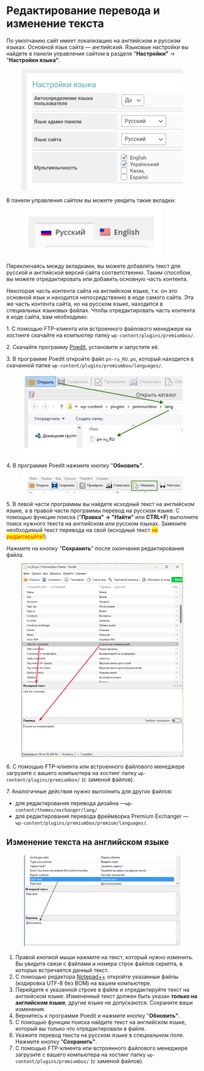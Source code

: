 # Редактирование перевода и изменение текста

По умолчанию сайт имеет локализацию на английском и русском языках. Основной язык сайта — английский. Языковые настройки вы найдете в панели управления сайтом в разделе "**Настройки"** → "**Настройки языка"**.

<figure><img src="../../../.gitbook/assets/image (1212).png" alt=""><figcaption></figcaption></figure>

В панели управления сайтом вы можете увидеть такие вкладки:

<figure><img src="../../../.gitbook/assets/Screenshot_47.png" alt=""><figcaption></figcaption></figure>

Переключаясь между вкладками, вы можете добавлять текст для русской и английской версий сайта соответственно. Таким способом, вы можете отредактировать или добавить основную часть контента.

Некоторая часть контента сайта на английском языке, т.к. он это основной язык и находится непосредственно в коде самого сайта. Эта же часть контента сайта, но на русском языке, находится в специальных языковых файлах. Чтобы отредактировать часть контента в коде сайта, вам необходимо:

1\. С помощью FTP-клиента или встроенного файлового менеджере на хостинге скачайте на компьютер папку `wp-content/plugins/premiumbox/`_._

2\. Скачайте программу [Poedit](https://poedit.net/download), установите и запустите её.

3\. В программе Poedit откройте файл `pn-ru_RU.po`, который находится в скачанной папке `wp-content/plugins/premiumbox/languages/`.

<figure><img src="../../../.gitbook/assets/Screenshot_48.png" alt=""><figcaption></figcaption></figure>

4\. В программе Poedit нажмите кнопку "**Обновить"**.

<figure><img src="../../../.gitbook/assets/Screenshot_49.png" alt=""><figcaption></figcaption></figure>

5\. В левой части программы вы найдете исходный текст на английском языке, а в правой  части программы перевод на русском языке. С помощью функции поиска ("**Правка" → "Найти"** или **CTRL+F**) выполните поиск нужного текста на английском или русском языках. Замените необходимый текст перевода на свой (исходный текст <mark style="color:red;">не редактируйте!</mark>).

Нажмите на кнопку "**Сохранить**" после окончания редактирования файла.

<figure><img src="../../../.gitbook/assets/image (1489).png" alt=""><figcaption></figcaption></figure>

6\. С помощью FTP-клиента или встроенного файлового менеджере загрузите с вашего компьютера на хостинг папку `wp-content/plugins/premiumbox/` (с заменой файлов)_._

7\. Аналогичные действия нужно выполнить для других файлов:

* для редактирования перевода дизайна —`wp-content/themes/exchanger/lang/`
* для редактирования перевода фреймворка Premium Exchanger — `wp-content/plugins/premiumbox/premium/languages/`_._

## Изменение текста на английском языке

<figure><img src="../../../.gitbook/assets/Screenshot_50.png" alt=""><figcaption></figcaption></figure>

1. Правой кнопкой мыши нажмите на текст, который нужно изменить. Вы увидите связи с файлами и номера строк файлов скрипта, в которых встречается данный текст.
2. С помощью редактора [Notepad++](https://notepad-plus-plus.org/downloads/) откройте указанные файлы (кодировка UTF-8 без BOM) на вашем компьютере.
3. Перейдите к указанной строке в файле и отредактируйте текст на английском языке. Измененный текст должен быть указан **только на английском языке**, другие языке не допускаются. Сохраните ваши изменения.
4. Вернитесь к программе Poedit и нажмите кнопку "**Обновить"**.
5. С помощью функции поиска найдите текст на английском языке, который вы только что отредактировали в файле.
6. Укажите перевод текста на русском языке в специальном поле. Нажмите кнопку "**Сохранить"**.
7. С помощью FTP-клиента или встроенного файлового менеджере загрузите с вашего компьютера на хостинг папку `wp-content/plugins/premiumbox/` (с заменой файлов)_._
